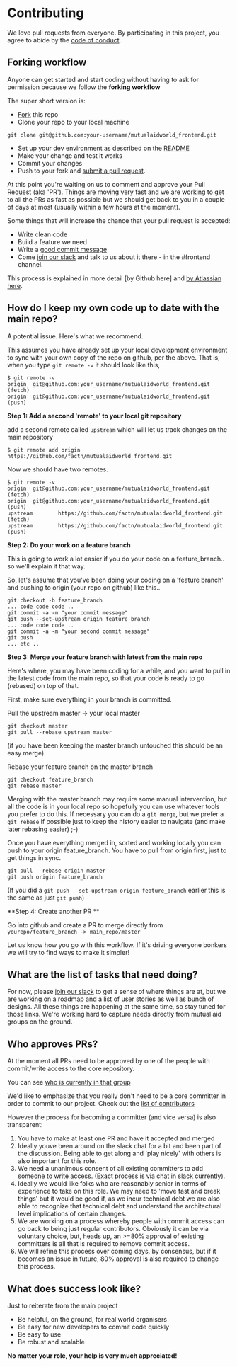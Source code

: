 # Contributing

We love pull requests from everyone. By participating in this project, you
agree to abide by the [code of conduct].

[code of conduct]: /CODE_OF_CONDUCT.md

## Forking workflow 

Anyone can get started and start coding without having to ask for permission because we follow the **forking workflow** 

The super short version is:
- [Fork] this repo
- Clone your  repo to your local machine
```
git clone git@github.com:your-username/mutualaidworld_frontend.git
```
- Set up your dev environment as described on the [README](https://github.com/factn/mutualaidworld_frontend/blob/master/README.md)
- Make your change and test it works
- Commit your changes
- Push to your fork and [submit a pull request][pr].

At this point you're waiting on us to comment and approve your Pull Request (aka 'PR'). Things are moving very fast and we are working to get to all the PRs as fast as possible but we should get back to you in a couple of days at most (usually within a few hours at the moment).

Some things that will increase the chance that your pull request is accepted:

* Write clean code 
* Build a feature we need
* Write a [good commit message][commit]
* Come [join our slack] and talk to us about it there - in the #frontend channel.

This process is explained in more detail [by Github here] and [by Atlassian here].

[commit]: http://tbaggery.com/2008/04/19/a-note-about-git-commit-messages.html
[pr]: https://github.com/factn/mutualaidworld_frontend/compare
[by Atlassian here]: https://www.atlassian.com/git/tutorials/comparing-workflows/forking-workflow
[fork]: https://guides.github.com/activities/forking/
[readme]: https://github.com/factn/mutualaidworld_frontend/blob/master/README.md
[join our slack]: https://join.slack.com/t/coronadonor/shared_invite/zt-cwm4b79c-12NHPqGWbzZ1aR5geyME1g

## How do I keep my own code up to date with the main repo?

A potential issue. Here's what we recommend. 

This assumes you have already set up your local development environment to sync with your own copy of the repo on github, per the above. That is, when you type `git remote -v` it should look like this, 
``` 
$ git remote -v
origin  git@github.com:your_username/mutualaidworld_frontend.git (fetch)
origin  git@github.com:your_username/mutualaidworld_frontend.git (push)
```

**Step 1: Add a seccond 'remote' to your local git repository**

 add a second remote called `upstream` which will let us track changes on the main repository

```
$ git remote add origin  https://github.com/factn/mutualaidworld_frontend.git
```

Now we should have two remotes.
```
$ git remote -v
origin  git@github.com:your_username/mutualaidworld_frontend.git (fetch)
origin  git@github.com:your_username/mutualaidworld_frontend.git (push)
upstream        https://github.com/factn/mutualaidworld_frontend.git (fetch)
upstream        https://github.com/factn/mutualaidworld_frontend.git (push)
```

**Step 2: Do your work on a feature branch**

This is going to work a lot easier if you do your code on a feature_branch.. so we'll explain it that way. 

So, let's assume that you've been doing your coding on a 'feature branch' and pushing to origin (your repo on github) like this..
```
git checkout -b feature_branch
... code code code ..
git commit -a -m "your commit message"
git push --set-upstream origin feature_branch
... code code code ..
git commit -a -m "your second commit message"
git push 
... etc ..
```

**Step 3: Merge your feature branch with latest from the main repo**

Here's where, you may have been coding for a while, and you want to pull in the latest code from the main repo, so that your code is ready to go (rebased) on top of that. 

First, make sure everything in your branch is committed. 

Pull the upstream master -> your local master 
```
git checkout master
git pull --rebase upstream master
```
(if you have been keeping the master branch untouched this should be an easy merge)

Rebase your feature branch on the master branch 
```
git checkout feature_branch
git rebase master
```

Merging with the master branch may require some manual intervention, but all the code is in your local repo so hopefully you can use whatever tools you prefer to do this. If necessary you can do a `git merge`, but we prefer a `git rebase` if possible just to keep the history easier to navigate (and make later rebasing easier) ;-)

Once you have everything merged in, sorted and working locally you can push to your origin feature_branch. You have to pull from origin first, just to get things in sync.
```
git pull --rebase origin master
git push origin feature_branch
```
(If you did a `git push --set-upstream origin feature_branch` earlier this is the same as just `git push`)

**Step 4: Create another PR **

Go into github and create a PR to merge directly from `yourepo/feature_branch -> main_repo/master`

Let us know how you go with this workflow. If it's driving everyone bonkers we will try to find ways to make it simpler!

## What are the list of tasks that need doing?

For now, please [join our slack] to get a sense of where things are at, but we are working on a roadmap and a list of user stories as well as bunch of designs. All these things are happening at the same time, so stay tuned for those links. We're working hard to capture needs directly from mutual aid groups on the ground. 

## Who approves PRs?

At the moment all PRs need to be approved by one of the people with commit/write access to the core repository.

You can see [who is currently in that group](https://github.com/orgs/factn/teams/mutualaid_frontend_committers)

We'd like to emphasize that you really don't need to be a core committer in order to commit to our project. Check out the [list of contributors](https://github.com/factn/mutualaidworld_frontend/graphs/contributors)

However the process for becoming a committer (and vice versa) is also transparent:

1. You have to make at least one PR and have it accepted and merged 
2. Ideally youve been around on the slack chat for a bit and been part of the discussion. Being able to get along and 'play nicely' with others is also important for this role.
3. We need a unanimous consent of all existing committers to add someone to write access. (Exact process is via chat in slack currently).
4. Ideally we would like folks who are reasonably senior in terms of experience to take on this role. We may need to 'move fast and break things' but it would be good if, as we incur technical debt we are also able to recognize that technical debt and understand the architectural level implications of certain changes. 
5. We are working on a process whereby people with commit access can go back to being just regular contributors. Obviously it can be via voluntary choice, but, heads up, an >=80% approval of existing committers is all that is required to remove commit access.
6. We will refine this process over coming days, by consensus, but if it becomes an issue in future, 80% approval is also required to change this process.



## What does success look like?

Just to reiterate from the main project 

- Be helpful, on the ground, for real world organisers
- Be easy for new developers to commit code quickly
- Be easy to use
- Be robust and scalable

**No matter your role, your help is very much appreciated!**

